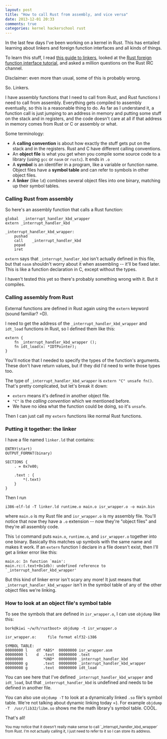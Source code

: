 ```yaml
---
layout: post
title: "How to call Rust from assembly, and vice versa"
date: 2013-12-01 20:33
comments: true
categories: kernel hackerschool rust
---
```


In the last few days I've been working on a kernel in Rust. This has
entailed learning about linkers and foreign function interfaces and
all kinds of things.

To learn this stuff, I read
[this guide to linkers](http://www.lurklurk.org/linkers/linkers.html), looked
at the
[Rust foreign function interface tutorial](http://static.rust-lang.org/doc/master/tutorial-ffi.html),
and asked a million questions on the Rust IRC channel.

Disclaimer: even more than usual, some of this is probably wrong.

So. Linkers. 

I have assembly functions that I need to call from Rust, and Rust
functions I need to call from assembly. Everything gets compiled to
assembly eventually, so this is a reasonable thing to do. As far as I
understand it, a function call is just jumping to an address in memory
and putting some stuff on the stack and in registers, and the code
doesn't care at all if that address in memory comes from Rust or C or
assembly or what.

Some terminology:

* A **calling convention** is about how exactly the stuff gets put on
  the stack and in the registers. Rust and C have different calling
  conventions.
* An **object file** is what you get when you compile some source code
  to a library (using `gcc` or `nasm` or `rustc`). It ends in `.o`
* A **symbol** is an identifier in a program, like a variable or
  function name. Object files have a **symbol table** and can refer to
  symbols in other object files.
* A **linker** (like `ld`) combines several object files into one
  binary, matching up their symbol tables.

### Calling Rust from assembly

So here's an assembly function that calls a Rust function:

~~~
global  _interrupt_handler_kbd_wrapper
extern _interrupt_handler_kbd

_interrupt_handler_kbd_wrapper: 
    pushad
    call    _interrupt_handler_kbd
    popad
    iret
~~~

`extern` says that `_interrupt_handler_kbd` isn't actually defined in
this file, but that `nasm` shouldn't worry about it when assembling --
it'll be fixed later. This is like a function declaration in C, except
without the types.

I haven't tested this yet so there's probably something wrong with it.
But it compiles.

### Calling assembly from Rust

External functions are defined in Rust again using the `extern`
keyword (sound familiar? =D).

I need to get the address of the `_interrupt_handler_kbd_wrapper` and
`idt_load` functions in Rust, so I defined them like this:

~~~
extern {
    fn _interrupt_handler_kbd_wrapper ();
    fn idt_load(x: *IDTPointer);
}
~~~

You'll notice that I needed to specify the types of the function's
arguments. These don't have return values, but if they did I'd need to
write those types too.

The type of `_interrupt_handler_kbd_wrapper` is `extern "C" unsafe
fn()`. That's pretty complicated, but let's break it down:

* `extern` means it's defined in another object file.
* `"C"` is the *calling convention* which we mentioned before. 
* We have no idea what the function could be doing, so it's `unsafe`.

Then I can just call my `extern` functions like normal Rust functions.

### Putting it together: the linker

I have a file named `linker.ld` that contains:

~~~
ENTRY(start)
OUTPUT_FORMAT(binary)

SECTIONS {
    . = 0x7e00;

    .text : {
        *(.text)
    }
}
~~~

Then I run

`i386-elf-ld -T linker.ld runtime.o main.o isr_wrapper.o -o main.bin`

where `main.o` is my Rust file and `isr_wrapper.o` is my assembly
file. You'll notice that now they have a `.o` extension -- now they're
"object files" and they're all assembly code.

This `ld` command puts `main.o`, `runtime.o`, and `isr_wrapper.o`
together into one binary. Basically this matches up symbols with the
same name and makes it work. If an `extern` function I declare in a
file doesn't exist, then I'll get a linker error like this:

~~~
main.o: In function `main':
main.rc:(.text+0x1db): undefined reference to `_interrupt_handler_kbd_wrapper'
~~~

But this kind of linker error isn't scary any more! It just means that
`_interrupt_handler_kbd_wrapper` isn't in the symbol table of any of
the other object files we're linking.

### How to look at an object file's symbol table

To see the symbols that are defined in `isr_wrapper.o`, I can use
`objdump` like this:

~~~
bork@kiwi ~/w/h/rustboot> objdump -t isr_wrapper.o

isr_wrapper.o:     file format elf32-i386

SYMBOL TABLE:
00000000 l    df *ABS*  00000000 isr_wrapper.asm
00000000 l    d  .text  00000000 .text
00000000         *UND*  00000000 _interrupt_handler_kbd
00000000 g       .text  00000000 _interrupt_handler_kbd_wrapper
00000008 g       .text  00000000 idt_load
~~~

You can see here that I've defined `_interrupt_handler_kbd_wrapper`
and `idt_load`, but that `_interrupt_handler_kbd` is undefined and
needs to be defined in another file.

You can also use `objdump -T` to look at a dynamically linked `.so`
file's symbol table. We're not talking about dynamic linking today =).
For example `objdump -T  /usr/lib32/libm.so` shows me the math
library's symbol table. COOL.

That's all!

<small>
You may notice that it doesn't really make sense to call
`_interrupt_handler_kbd_wrapper` from Rust. I'm not actually calling
it, I just need to refer to it so I can store its address.
</small>
